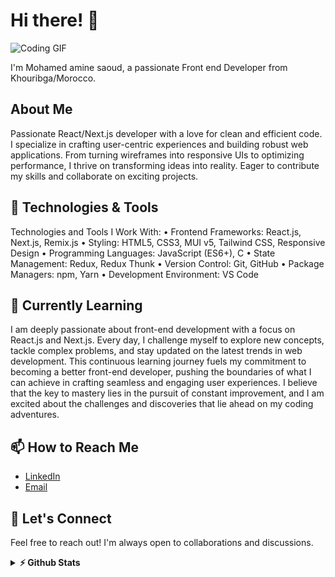 # Hi there! 👋

![Coding GIF](https://media.giphy.com/media/ZVik7pBtu9dNS/giphy.gif)

I'm Mohamed amine saoud, a passionate Front end Developer from Khouribga/Morocco.

## About Me

Passionate React/Next.js developer with a love for clean and efficient code. I specialize in crafting user-centric experiences and building robust web applications. From turning wireframes into responsive UIs to optimizing performance, I thrive on transforming ideas into reality. Eager to contribute my skills and collaborate on exciting projects.

## 🔧 Technologies & Tools

Technologies and Tools I Work With:
	•	Frontend Frameworks: React.js, Next.js, Remix.js
	•	Styling: HTML5, CSS3, MUI v5, Tailwind CSS, Responsive Design
	•	Programming Languages: JavaScript (ES6+), C
	•	State Management: Redux, Redux Thunk
	•	Version Control: Git, GitHub
	•	Package Managers: npm, Yarn
	•	Development Environment: VS Code

## 🌱 Currently Learning

I am deeply passionate about front-end development with a focus on React.js and Next.js. Every day, I challenge myself to explore new concepts, tackle complex problems, and stay updated on the latest trends in web development. This continuous learning journey fuels my commitment to becoming a better front-end developer, pushing the boundaries of what I can achieve in crafting seamless and engaging user experiences. I believe that the key to mastery lies in the pursuit of constant improvement, and I am excited about the challenges and discoveries that lie ahead on my coding adventures.

## 📫 How to Reach Me

- [LinkedIn](https://www.linkedin.com/in/mohamed-amine-saoud-63ab12249/)
- [Email](mailto:medaminesaoud8020@gmail.com)

## 🤝 Let's Connect

Feel free to reach out! I'm always open to collaborations and discussions.

<details>	
  <summary><b>⚡ Github Stats</b></summary>
  <br />
  <img height="200em" src="https://github-profile-summary-cards.vercel.app/api/cards/profile-details?username=msaoud1337&theme=dracula" />
  <br/>
  <img height="200em" src="https://github-profile-summary-cards.vercel.app/api/cards/productive-time?username=msaoud1337&theme=dracula"/>
  <img height="200em" src="https://github-profile-summary-cards.vercel.app/api/cards/stats?username=msaoud1337&theme=dracula"/>
  <br/>
  <img height="200em" src="https://github-profile-summary-cards.vercel.app/api/cards/repos-per-language?username=msaoud1337&theme=dracula"/>
  <img height="200em" src="https://github-profile-summary-cards.vercel.app/api/cards/most-commit-language?username=msaoud1337&theme=dracula"/>

  [![Top Langs](https://github-readme-stats.vercel.app/api/top-langs/?username=msaoud1337&theme=dracula&hide=c)](https://github.com/anuraghazra/github-readme-stats)

</details>
